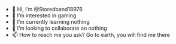- 👋 Hi, I’m @Storedband18976
- 👀 I’m interested in gaming
- 🌱 I’m currently learning nothing
- 💞️ I’m looking to collaborate on nothing
- 📫 How to reach me you ask? Go to earth, you will find me there

<!---
Storedband18976/Storedband18976 is a ✨ special ✨ repository because its `README.md` (this file) appears on your GitHub profile.
You can click the Preview link to take a look at your changes.
--->
